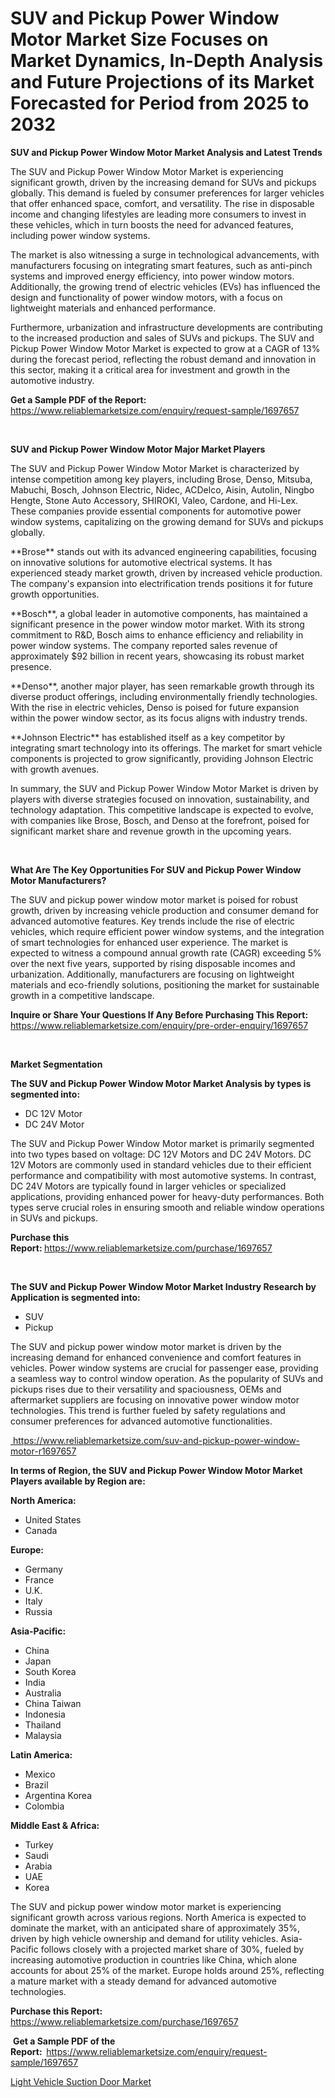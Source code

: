 <p><h1>SUV and Pickup Power Window Motor Market Size Focuses on Market Dynamics, In-Depth Analysis and Future Projections of its Market Forecasted for Period from 2025 to 2032</h1></p><p><strong>SUV and Pickup Power Window Motor Market Analysis and Latest Trends</strong></p>
<p><p>The SUV and Pickup Power Window Motor Market is experiencing significant growth, driven by the increasing demand for SUVs and pickups globally. This demand is fueled by consumer preferences for larger vehicles that offer enhanced space, comfort, and versatility. The rise in disposable income and changing lifestyles are leading more consumers to invest in these vehicles, which in turn boosts the need for advanced features, including power window systems.</p><p>The market is also witnessing a surge in technological advancements, with manufacturers focusing on integrating smart features, such as anti-pinch systems and improved energy efficiency, into power window motors. Additionally, the growing trend of electric vehicles (EVs) has influenced the design and functionality of power window motors, with a focus on lightweight materials and enhanced performance.</p><p>Furthermore, urbanization and infrastructure developments are contributing to the increased production and sales of SUVs and pickups. The SUV and Pickup Power Window Motor Market is expected to grow at a CAGR of 13% during the forecast period, reflecting the robust demand and innovation in this sector, making it a critical area for investment and growth in the automotive industry.</p></p>
<p><strong>Get a Sample PDF of the Report:&nbsp;</strong> <a href="https://www.reliablemarketsize.com/enquiry/request-sample/1697657?utm_campaign=2753&utm_medium=2&utm_source=Github&utm_content=ia&utm_term=24032025&utm_id=suv-and-pickup-power-window-motor">https://www.reliablemarketsize.com/enquiry/request-sample/1697657</a></p>
<p>&nbsp;</p>
<p><strong>SUV and Pickup Power Window Motor Major Market Players</strong></p>
<p><p>The SUV and Pickup Power Window Motor Market is characterized by intense competition among key players, including Brose, Denso, Mitsuba, Mabuchi, Bosch, Johnson Electric, Nidec, ACDelco, Aisin, Autolin, Ningbo Hengte, Stone Auto Accessory, SHIROKI, Valeo, Cardone, and Hi-Lex. These companies provide essential components for automotive power window systems, capitalizing on the growing demand for SUVs and pickups globally.</p><p>**Brose** stands out with its advanced engineering capabilities, focusing on innovative solutions for automotive electrical systems. It has experienced steady market growth, driven by increased vehicle production. The company's expansion into electrification trends positions it for future growth opportunities.</p><p>**Bosch**, a global leader in automotive components, has maintained a significant presence in the power window motor market. With its strong commitment to R&D, Bosch aims to enhance efficiency and reliability in power window systems. The company reported sales revenue of approximately $92 billion in recent years, showcasing its robust market presence.</p><p>**Denso**, another major player, has seen remarkable growth through its diverse product offerings, including environmentally friendly technologies. With the rise in electric vehicles, Denso is poised for future expansion within the power window sector, as its focus aligns with industry trends.</p><p>**Johnson Electric** has established itself as a key competitor by integrating smart technology into its offerings. The market for smart vehicle components is projected to grow significantly, providing Johnson Electric with growth avenues.</p><p>In summary, the SUV and Pickup Power Window Motor Market is driven by players with diverse strategies focused on innovation, sustainability, and technology adaptation. This competitive landscape is expected to evolve, with companies like Brose, Bosch, and Denso at the forefront, poised for significant market share and revenue growth in the upcoming years.</p></p>
<p>&nbsp;</p>
<p><strong>What Are The Key Opportunities For SUV and Pickup Power Window Motor Manufacturers?</strong></p>
<p><p>The SUV and pickup power window motor market is poised for robust growth, driven by increasing vehicle production and consumer demand for advanced automotive features. Key trends include the rise of electric vehicles, which require efficient power window systems, and the integration of smart technologies for enhanced user experience. The market is expected to witness a compound annual growth rate (CAGR) exceeding 5% over the next five years, supported by rising disposable incomes and urbanization. Additionally, manufacturers are focusing on lightweight materials and eco-friendly solutions, positioning the market for sustainable growth in a competitive landscape.</p></p>
<p><strong>Inquire or Share Your Questions If Any Before Purchasing This Report:</strong> <a href="https://www.reliablemarketsize.com/enquiry/pre-order-enquiry/1697657?utm_campaign=2753&utm_medium=2&utm_source=Github&utm_content=ia&utm_term=24032025&utm_id=suv-and-pickup-power-window-motor">https://www.reliablemarketsize.com/enquiry/pre-order-enquiry/1697657</a></p>
<p>&nbsp;</p>
<p><strong>Market Segmentation</strong></p>
<p><strong>The SUV and Pickup Power Window Motor Market Analysis by types is segmented into:</strong></p>
<p><ul><li>DC 12V Motor</li><li>DC 24V Motor</li></ul></p>
<p><p>The SUV and Pickup Power Window Motor market is primarily segmented into two types based on voltage: DC 12V Motors and DC 24V Motors. DC 12V Motors are commonly used in standard vehicles due to their efficient performance and compatibility with most automotive systems. In contrast, DC 24V Motors are typically found in larger vehicles or specialized applications, providing enhanced power for heavy-duty performances. Both types serve crucial roles in ensuring smooth and reliable window operations in SUVs and pickups.</p></p>
<p><strong>Purchase this Report:&nbsp;</strong><a href="https://www.reliablemarketsize.com/purchase/1697657?utm_campaign=2753&utm_medium=2&utm_source=Github&utm_content=ia&utm_term=24032025&utm_id=suv-and-pickup-power-window-motor">https://www.reliablemarketsize.com/purchase/1697657</a></p>
<p>&nbsp;</p>
<p><strong>The SUV and Pickup Power Window Motor Market Industry Research by Application is segmented into:</strong></p>
<p><ul><li>SUV</li><li>Pickup</li></ul></p>
<p><p>The SUV and pickup power window motor market is driven by the increasing demand for enhanced convenience and comfort features in vehicles. Power window systems are crucial for passenger ease, providing a seamless way to control window operation. As the popularity of SUVs and pickups rises due to their versatility and spaciousness, OEMs and aftermarket suppliers are focusing on innovative power window motor technologies. This trend is further fueled by safety regulations and consumer preferences for advanced automotive functionalities.</p></p>
<p><a href="https://www.reliablemarketsize.com/suv-and-pickup-power-window-motor-r1697657?utm_campaign=2753&utm_medium=2&utm_source=Github&utm_content=ia&utm_term=24032025&utm_id=suv-and-pickup-power-window-motor">&nbsp;https://www.reliablemarketsize.com/suv-and-pickup-power-window-motor-r1697657</a></p>
<p><strong>In terms of Region, the SUV and Pickup Power Window Motor Market Players available by Region are:</strong></p>
<p>
    <p> <strong> North America: </strong>
        <ul>
            <li>United States</li>
            <li>Canada</li>
        </ul>
        </p> 
    <p> <strong> Europe: </strong>
        <ul>
            <li>Germany</li>
            <li>France</li>
            <li>U.K.</li>
            <li>Italy</li>
            <li>Russia</li>
        </ul>
        </p> 
    <p> <strong> Asia-Pacific: </strong>
        <ul>
            <li>China</li>
            <li>Japan</li>
            <li>South Korea</li>
            <li>India</li>
            <li>Australia</li>
            <li>China Taiwan</li>
            <li>Indonesia</li>
            <li>Thailand</li>
            <li>Malaysia</li>
        </ul>
        </p> 
    <p> <strong> Latin America: </strong>
        <ul>
            <li>Mexico</li>
            <li>Brazil</li>
            <li>Argentina Korea</li>
            <li>Colombia</li>
        </ul>
        </p> 
    <p> <strong> Middle East & Africa: </strong>
        <ul>
            <li>Turkey</li>
            <li>Saudi</li>
            <li>Arabia</li>
            <li>UAE</li>
            <li>Korea</li>
        </ul>
    </p>
    </p>
<p><p>The SUV and pickup power window motor market is experiencing significant growth across various regions. North America is expected to dominate the market, with an anticipated share of approximately 35%, driven by high vehicle ownership and demand for utility vehicles. Asia-Pacific follows closely with a projected market share of 30%, fueled by increasing automotive production in countries like China, which alone accounts for about 25% of the market. Europe holds around 25%, reflecting a mature market with a steady demand for advanced automotive technologies.</p></p>
<p><strong>Purchase this Report: </strong><a href="https://www.reliablemarketsize.com/purchase/1697657?utm_campaign=2753&utm_medium=2&utm_source=Github&utm_content=ia&utm_term=24032025&utm_id=suv-and-pickup-power-window-motor">https://www.reliablemarketsize.com/purchase/1697657</a></p>
<p>&nbsp;<strong>Get a Sample PDF of the Report:&nbsp;&nbsp;</strong><a href="https://www.reliablemarketsize.com/enquiry/request-sample/1697657?utm_campaign=2753&utm_medium=2&utm_source=Github&utm_content=ia&utm_term=24032025&utm_id=suv-and-pickup-power-window-motor">https://www.reliablemarketsize.com/enquiry/request-sample/1697657</a></p>
<p><strong></strong></p>
<p><p><a href="https://github.com/benhaeneye/Market-Research-Report-List-1/blob/main/light-vehicle-suction-door-market.md?utm_campaign=2753&utm_medium=2&utm_source=Github&utm_content=ia&utm_term=24032025&utm_id=suv-and-pickup-power-window-motor">Light Vehicle Suction Door Market</a></p></p>